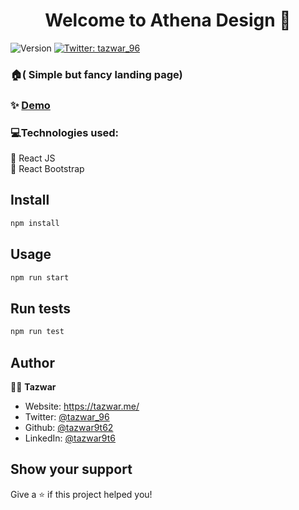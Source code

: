 <h1 align="center">Welcome to Athena Design 👋</h1>
<p>
  <img alt="Version" src="https://img.shields.io/badge/version-1.0-blue.svg?cacheSeconds=2592000" />
  <a href="https://twitter.com/tazwar_96" target="_blank">
    <img alt="Twitter: tazwar_96" src="https://img.shields.io/twitter/follow/tazwar_96.svg?style=social" />
  </a>
</p>



### 🏠( Simple but fancy landing page)

### ✨ [Demo](http://athena.tazwar.me/)

### 💻Technologies used:

📌 React JS <br/>
📌 React Bootstrap  <br/>

## Install

```sh
npm install
```

## Usage

```sh
npm run start
```

## Run tests

```sh
npm run test
```

## Author

👨‍💻 **Tazwar**

- Website: https://tazwar.me/
- Twitter: [@tazwar_96](https://twitter.com/tazwar_96)
- Github: [@tazwar9t62](https://github.com/tazwar9t62)
- LinkedIn: [@tazwar9t6](https://linkedin.com/in/tazwar9t6)

## Show your support

Give a ⭐️ if this project helped you!
